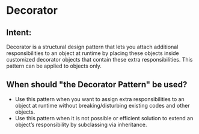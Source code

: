 # Decorator

## Intent:
Decorator is a structural design pattern that lets you attach additional responsibilities to an object at runtime by placing these objects inside customized decorator objects that contain these extra responsibilities. This pattern can be applied to objects only.

## When should "the Decorator Pattern" be used?
- Use this pattern when you want to assign extra responsibilities to an object at runtime without breaking/disturbing existing codes and other objects.
- Use this pattern when it is not possible or efficient solution to extend an object’s responsibility by subclassing via inheritance.
